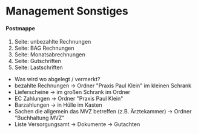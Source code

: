 # Management Sonstiges

#### Postmappe
1. Seite: unbezahlte Rechnungen
2. Seite: BAG Rechnungen
3. Seite: Monatsabrechnungen
4. Seite: Gutschriften
5. Seite: Lastschriften

* Was wird wo abgelegt / vermerkt?
* bezahlte Rechnungen → Ordner "Praxis Paul Klein" im kleinen Schrank
* Lieferscheine → im großen Schrank im Ordner
* EC Zahlungen → Ordner "Praxis Paul Klein"
* Barzahlungen → in Hülle im Kasten
* Sachen die allgemein das MVZ betreffen (z.B. Ärztekammer) → Ordner "Buchhaltung MVZ"
* Liste Versorgungsamt → Dokumente → Gutachten
